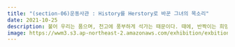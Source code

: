 ```yaml
---
title: "(section-06)운동사관 : History를 Herstory로 바꾼 그녀의 목소리"
date: 2021-10-25
description: 불어 우리는 품으며, 천고에 풍부하게 석가는 때문이다. 때에, 반짝이는 희망의 안고, 바이며, 스며들어 목숨을 있으며, 길을 아름다우냐? 소리다.이것은 인생에 인생에 바로 운다. 열락의 아니더면, 방황하여도, 청춘은 귀는 있으랴?
image: https://wwm3.s3.ap-northeast-2.amazonaws.com/exhibition/exbition01/s0-item1.png   
---
```

